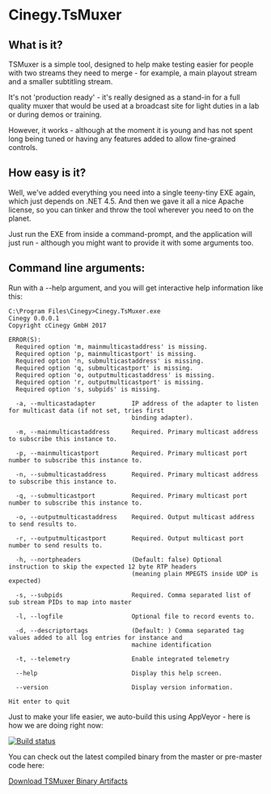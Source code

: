﻿# Cinegy.TsMuxer

## What is it?

TSMuxer is a simple tool, designed to help make testing easier for people with two streams they need to merge - for example, a main playout stream and a smaller subtitling stream.

It's not 'production ready' - it's really designed as a stand-in for a full quality muxer that would be used at a broadcast site for light duties in a lab or during demos or training. 

However, it works - although at the moment it is young and has not spent long being tuned or having any features added to allow fine-grained controls.

## How easy is it?

Well, we've added everything you need into a single teeny-tiny EXE again, which just depends on .NET 4.5. And then we gave it all a nice Apache license, so you can tinker and throw the tool wherever you need to on the planet.

Just run the EXE from inside a command-prompt, and the application will just run - although you might want to provide it with some arguments too.

## Command line arguments:

Run with a --help argument, and you will get interactive help information like this:

```
C:\Program Files\Cinegy>Cinegy.TsMuxer.exe
Cinegy 0.0.0.1
Copyright cCinegy GmbH 2017

ERROR(S):
  Required option 'm, mainmulticastaddress' is missing.
  Required option 'p, mainmulticastport' is missing.
  Required option 'n, submulticastaddress' is missing.
  Required option 'q, submulticastport' is missing.
  Required option 'o, outputmulticastaddress' is missing.
  Required option 'r, outputmulticastport' is missing.
  Required option 's, subpids' is missing.

  -a, --multicastadapter          IP address of the adapter to listen for multicast data (if not set, tries first
                                  binding adapter).

  -m, --mainmulticastaddress      Required. Primary multicast address to subscribe this instance to.

  -p, --mainmulticastport         Required. Primary multicast port number to subscribe this instance to.

  -n, --submulticastaddress       Required. Primary multicast address to subscribe this instance to.

  -q, --submulticastport          Required. Primary multicast port number to subscribe this instance to.

  -o, --outputmulticastaddress    Required. Output multicast address to send results to.

  -r, --outputmulticastport       Required. Output multicast port number to send results to.

  -h, --nortpheaders              (Default: false) Optional instruction to skip the expected 12 byte RTP headers
                                  (meaning plain MPEGTS inside UDP is expected)

  -s, --subpids                   Required. Comma separated list of sub stream PIDs to map into master

  -l, --logfile                   Optional file to record events to.

  -d, --descriptortags            (Default: ) Comma separated tag values added to all log entries for instance and
                                  machine identification

  -t, --telemetry                 Enable integrated telemetry

  --help                          Display this help screen.

  --version                       Display version information.

Hit enter to quit
```

Just to make your life easier, we auto-build this using AppVeyor - here is how we are doing right now: 

[![Build status](https://ci.appveyor.com/api/projects/status/njky44r567b8x634?svg=true)](https://ci.appveyor.com/project/cinegy/tsmuxer)

You can check out the latest compiled binary from the master or pre-master code here:

[Download TSMuxer Binary Artifacts](https://ci.appveyor.com/project/cinegy/tsmuxer/build/artifacts)
